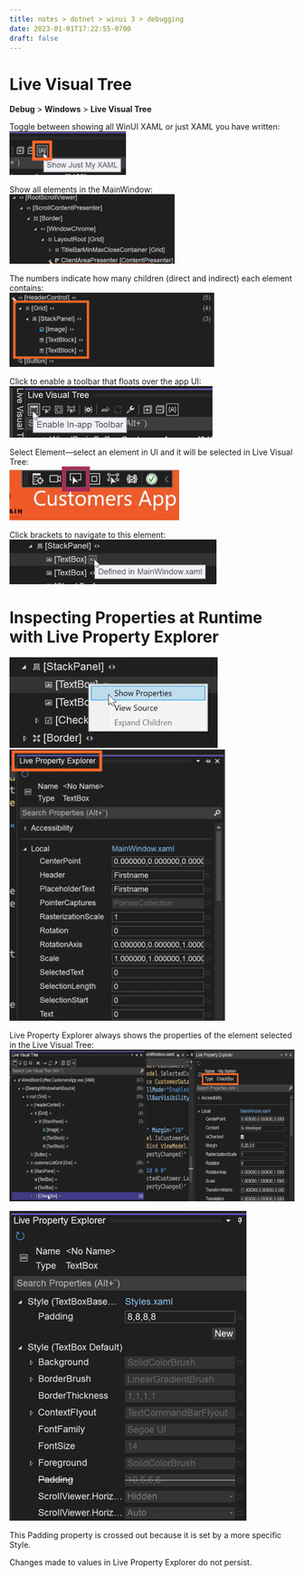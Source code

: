 ```yaml
---
title: notes > dotnet > winui 3 > debugging
date: 2023-01-01T17:22:55-0700
draft: false
---
```

# Live Visual Tree
**Debug** > **Windows** > **Live Visual Tree**

Toggle between showing all WinUI XAML or just XAML you have written:  
<img src="Debugging-image1.png" style="width:2.14167in;height:0.8in" />    

Show all elements in the MainWindow:  
<img src="Debugging-image2.png" style="width:3.04167in;height:1.28333in" />    

The numbers indicate how many children (direct and indirect) each element contains:  
<img src="Debugging-image3.png" style="width:3.775in;height:1.36667in" />    

Click to enable a toolbar that floats over the app UI:  
<img src="Debugging-image4.png" style="width:3.74167in;height:0.94167in" />  

Select Element—select an element in UI and it will be selected in Live Visual Tree:  
<img src="Debugging-image5.png" style="width:3.125in;height:0.99167in" />  

Click brackets to navigate to this element:  
<img src="Debugging-image6.png" style="width:3.81667in;height:0.825in" />  

# Inspecting Properties at Runtime with Live Property Explorer
<img src="Debugging-image7.png" style="width:3.83333in;height:1.66667in" />  

<img src="Debugging-image8.png" style="width:3.96667in;height:4.99167in" />  

Live Property Explorer always shows the properties of the element selected in the Live Visual Tree:  
<img src="Debugging-image9.png" style="width:6.99167in;height:2.78333in" />   

<img src="Debugging-image10.png" style="width:4.36667in;height:5.7in" />   

This Padding property is crossed out because it is set by a more specific Style.  

Changes made to values in Live Property Explorer do not persist.  